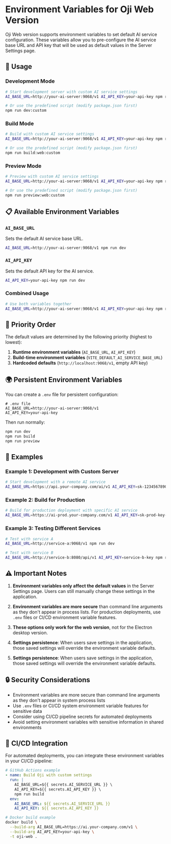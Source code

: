 # Environment Variables for Oji Web Version

Oji Web version supports environment variables to set default AI service configuration. These variables allow you to pre-configure the AI service base URL and API key that will be used as default values in the Server Settings page.

## 🚀 Usage

### Development Mode

```bash
# Start development server with custom AI service settings
AI_BASE_URL=http://your-ai-server:9068/v1 AI_API_KEY=your-api-key npm run dev

# Or use the predefined script (modify package.json first)
npm run dev:custom
```

### Build Mode

```bash
# Build with custom AI service settings
AI_BASE_URL=http://your-ai-server:9068/v1 AI_API_KEY=your-api-key npm run build

# Or use the predefined script (modify package.json first)
npm run build:web:custom
```

### Preview Mode

```bash
# Preview with custom AI service settings
AI_BASE_URL=http://your-ai-server:9068/v1 AI_API_KEY=your-api-key npm run preview

# Or use the predefined script (modify package.json first)
npm run preview:web:custom
```

## 📋 Available Environment Variables

### `AI_BASE_URL`

Sets the default AI service base URL.

```bash
AI_BASE_URL=http://your-ai-server:9068/v1 npm run dev
```

### `AI_API_KEY`

Sets the default API key for the AI service.

```bash
AI_API_KEY=your-api-key npm run dev
```

### Combined Usage

```bash
# Use both variables together
AI_BASE_URL=http://your-ai-server:9068/v1 AI_API_KEY=your-api-key npm run dev
```

## 🔄 Priority Order

The default values are determined by the following priority (highest to lowest):

1. **Runtime environment variables** (`AI_BASE_URL`, `AI_API_KEY`)
2. **Build-time environment variables** (`VITE_DEFAULT_AI_SERVICE_BASE_URL`)
3. **Hardcoded defaults** (`http://localhost:9068/v1`, empty API key)

## 🌍 Persistent Environment Variables

You can create a `.env` file for persistent configuration:

```env
# .env file
AI_BASE_URL=http://your-ai-server:9068/v1
AI_API_KEY=your-api-key
```

Then run normally:

```bash
npm run dev
npm run build
npm run preview
```

## 📝 Examples

### Example 1: Development with Custom Server

```bash
# Start development with a remote AI service
AI_BASE_URL=https://api.your-company.com/ai/v1 AI_API_KEY=sk-1234567890abcdef npm run dev
```

### Example 2: Build for Production

```bash
# Build for production deployment with specific AI service
AI_BASE_URL=https://ai-prod.your-company.com/v1 AI_API_KEY=sk-prod-key-here npm run build
```

### Example 3: Testing Different Services

```bash
# Test with service A
AI_BASE_URL=http://service-a:9068/v1 npm run dev

# Test with service B
AI_BASE_URL=http://service-b:8080/api/v1 AI_API_KEY=service-b-key npm run dev
```

## ⚠️ Important Notes

1. **Environment variables only affect the default values** in the Server Settings page. Users can still manually change these settings in the application.

2. **Environment variables are more secure** than command line arguments as they don't appear in process lists. For production deployments, use `.env` files or CI/CD environment variable features.

3. **These options only work for the web version**, not for the Electron desktop version.

4. **Settings persistence**: When users save settings in the application, those saved settings will override the environment variable defaults.

4. **Settings persistence**: When users save settings in the application, those saved settings will override the environment variable defaults.

## 🔒 Security Considerations

- Environment variables are more secure than command line arguments as they don't appear in system process lists
- Use `.env` files or CI/CD system environment variable features for sensitive data
- Consider using CI/CD pipeline secrets for automated deployments
- Avoid setting environment variables with sensitive information in shared environments

## 🚀 CI/CD Integration

For automated deployments, you can integrate these environment variables in your CI/CD pipeline:

```yaml
# GitHub Actions example
- name: Build Oji with custom settings
  run: |
    AI_BASE_URL=${{ secrets.AI_SERVICE_URL }} \
    AI_API_KEY=${{ secrets.AI_API_KEY }} \
    npm run build
  env:
    AI_BASE_URL: ${{ secrets.AI_SERVICE_URL }}
    AI_API_KEY: ${{ secrets.AI_API_KEY }}
```

```bash
# Docker build example
docker build \
  --build-arg AI_BASE_URL=https://ai.your-company.com/v1 \
  --build-arg AI_API_KEY=your-api-key \
  -t oji-web .
```
